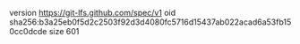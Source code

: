 version https://git-lfs.github.com/spec/v1
oid sha256:b3a25eb0f5d2c2503f92d3d4080fc5716d15437ab022acad6a53fb150cc0dcde
size 601
